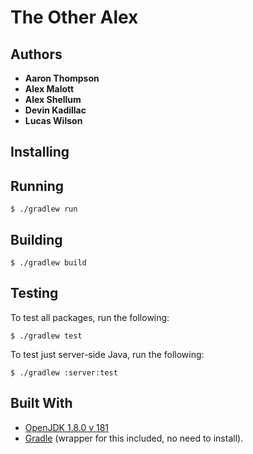 # The Other Alex

## Authors

* **Aaron Thompson**
* **Alex Malott**
* **Alex Shellum**
* **Devin Kadillac**
* **Lucas Wilson**

## Installing

## Running

```
$ ./gradlew run
```

## Building

```
$ ./gradlew build
```

## Testing

To test all packages, run the following:
```
$ ./gradlew test
```

To test just server-side Java, run the following:
```
$ ./gradlew :server:test
```

## Built With

* [OpenJDK 1.8.0 v 181](https://www.oracle.com/technetwork/java/javase/downloads/jdk8-downloads-2133151.html)
* [Gradle](https://gradle.org/) (wrapper for this included, no need to install).
